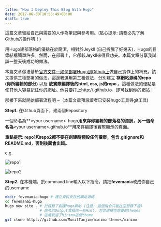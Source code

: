 ```yaml
---
title: "How I Deploy This Blog With Hugo"
date: 2017-06-30T10:55:49+08:00
draft: true
---
```


這篇文章留給自己與需要的人作為筆記與參考用。(貼心提示: 請務必先了解Github的操作唷！)

用Hugo建部落格的優點在於簡潔，相對於Jeykll (自己折騰了好幾天)，Hugo的目錄結構簡單許多。然而，在部署上，它卻較Jeykll來得費功夫。本篇文章分享我試誤一整天後成功的做法。

本篇文章做法基於[官方文件—如何部署Hugo到Github上](https://gohugo.io/tutorials/github-pages-blog/)做自己實作上的補充。該文提供三種部署的做法，這邊我選用第三種做法，分別建立 **存網站源碼的repo (你所編輯的部分)** 以及 **放實際編譯後的html, css, js的repo** 。這種做法的優點是使其他人容易記住你的網址。他只要打上http://<username>.github.io，即可找到你的網站！

那接下來就開始部署流程吧 ~（本篇文章預設讀者已安裝hugo工具與git工具)



**Step1.** 在Github頁面下，建兩個Repository

一個命名為**\<your username\>-hugo**用來存你編輯的部落格的資訊，另一個命名為**\<your username\>.github.io**用來存編譯後實際顯示的頁面。

**重點提示: repo1和repo2都不要在創建時預設任何檔案，包含.gitignore和README.md，否則後面會出錯。**

e.g.

![repo1](img/build_blog_with_hugo/repo1.png)

![repo2](img/build_blog_with_hugo/repo2.png)

**Step2.** 在本機端，於command line輸入以下指令，請把**fevemania**改成你自己的username

```bash
mkdir fevemania-hugo # 建立資料夾存放網站源碼
cd fevemanai-hugo
hugo new site . # 於目錄下創建hugo網站 (注意: 這個指令只能在空目錄下達)
				# 指令的Output會給你一些Hint, 包含選擇你想要的themes
				# 這邊我選了Minimo這個theme
git clone https://github.com/MunifTanjim/minimo themes/minimo
```

